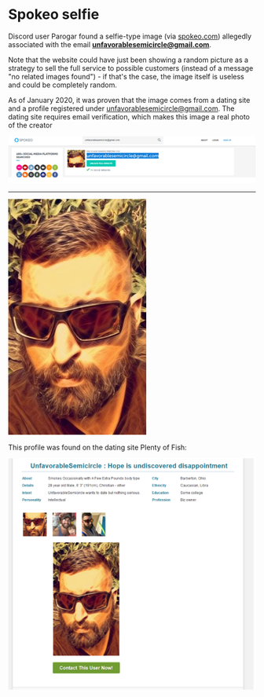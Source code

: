 # Spokeo selfie

Discord user Parogar found a selfie-type image (via
[spokeo.com](http://spokeo.com)) allegedly associated with the email
**unfavorablesemicircle@gmail.com**.

Note that the website could have just been showing a random picture as a
strategy to sell the full service to possible customers (instead of a
message "no related images found") - if that's the case, the image
itself is useless and could be completely random.

As of January 2020, it was proven that the image comes from a dating
site and a profile registered under unfavorablesemicircle@gmail.com. The
dating site requires email verification, which makes this image a real
photo of the creator

![Spokeo\_listing.png](Spokeo_listing.png "Spokeo_listing.png")

-----

![Selfie.jpg](Selfie.jpg "Selfie.jpg")

This profile was found on the dating site Plenty of Fish:

![Pof\_-\_ufsc-1.png](Pof_-_ufsc-1.png "Pof_-_ufsc-1.png")

